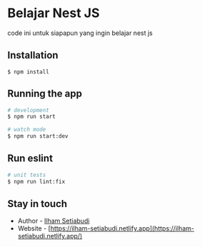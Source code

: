 # Belajar Nest JS

code ini untuk siapapun yang ingin belajar nest js
## Installation

```
$ npm install
```
## Running the app

```bash
# development
$ npm run start

# watch mode
$ npm run start:dev
```

## Run eslint

```bash
# unit tests
$ npm run lint:fix
```

## Stay in touch

- Author - [Ilham Setiabudi](https://www.linkedin.com/in/ilham-setiabudi-59a672180/)
- Website - [https://ilham-setiabudi.netlify.app](https://ilham-setiabudi.netlify.app/)

